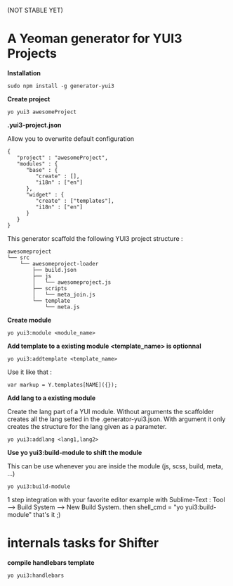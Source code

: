 (NOT STABLE YET)


A Yeoman generator for YUI3 Projects
==============
**Installation**
```
sudo npm install -g generator-yui3
```

**Create project**

```
yo yui3 awesomeProject
```

**.yui3-project.json**

Allow you to overwrite default configuration

```
{
   "project" : "awesomeProject",
   "modules" : {
      "base" : {
         "create" : [],
         "i18n" : ["en"]
      },
      "widget" : {
         "create" : ["templates"],
         "i18n" : ["en"]
      }
   }
}
```



This generator scaffold the following YUI3 project structure : 

```
awesomeproject
└── src
    └── awesomeproject-loader
        ├── build.json
        ├── js
        │   └── awesomeproject.js
        ├── scripts
        │   └── meta_join.js
        └── template
            └── meta.js
```


**Create module**


```
yo yui3:module <module_name>
```

**Add template to a existing module <template_name> is optionnal**

```
yo yui3:addtemplate <template_name>
```

Use it like that :
```
var markup = Y.templates[NAME]({});
```

**Add lang to a existing module**

Create the lang part of a YUI module. Without arguments the scaffolder creates all the lang setted in the .generator-yui3.json. With argument it only creates the structure for the lang given as a parameter.

```
yo yui3:addlang <lang1,lang2>
```

**Use yo yui3:build-module to shift the module**

This can be use whenever you are inside the module (js, scss, build, meta, ...)

```
yo yui3:build-module
```

1 step integration with your favorite editor example with Sublime-Text : Tool --> Build System --> New Build System.
then shell_cmd = "yo yui3:build-module" that's it ;)





internals tasks for Shifter
==
 
**compile handlebars template**

```
yo yui3:handlebars
```
